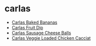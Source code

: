 # carlas

 * [Carlas Baked Bananas](../../index/c/carlas-baked-bananas.json)
 * [Carlas Fruit Dip](../../index/c/carlas-fruit-dip.json)
 * [Carlas Sausage Cheese Balls](../../index/c/carlas-sausage-cheese-balls.json)
 * [Carlas Veggie Loaded Chicken Cacciat](../../index/c/carlas-veggie-loaded-chicken-cacciat.json)
